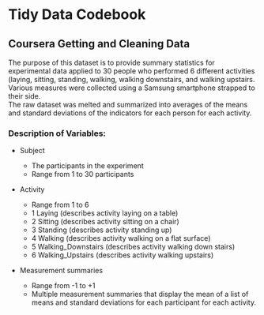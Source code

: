 # Tidy Data Codebook
## Coursera Getting and Cleaning Data

The purpose of this dataset is to provide summary statistics for experimental data applied to 30 people who performed 6 different activities (laying, sitting, standing, walking, walking downstairs, and walking upstairs. 
Various measures were collected using a Samsung smartphone strapped to their side.  
The raw dataset was melted and summarized into averages of the means and standard deviations of the indicators for each person for each activity.

### Description of Variables: 

* Subject
  + The participants in the experiment
  + Range from 1 to 30 participants

* Activity
  + Range from 1 to 6
  + 1 Laying (describes activity laying on a table)
  + 2 Sitting (describes activity sitting on a chair)
  + 3 Standing (describes activity standing up)
  + 4 Walking (describes activity walking on a flat surface)
  + 5 Walking_Downstairs (describes activity walking down stairs)
  + 6 Walking_Upstairs  (describes activity walking upstairs)

* Measurement summaries
  + Range from -1 to +1
  + Multiple measurement summaries that display the mean  of a list of means and standard deviations for each participant for each activity.  
